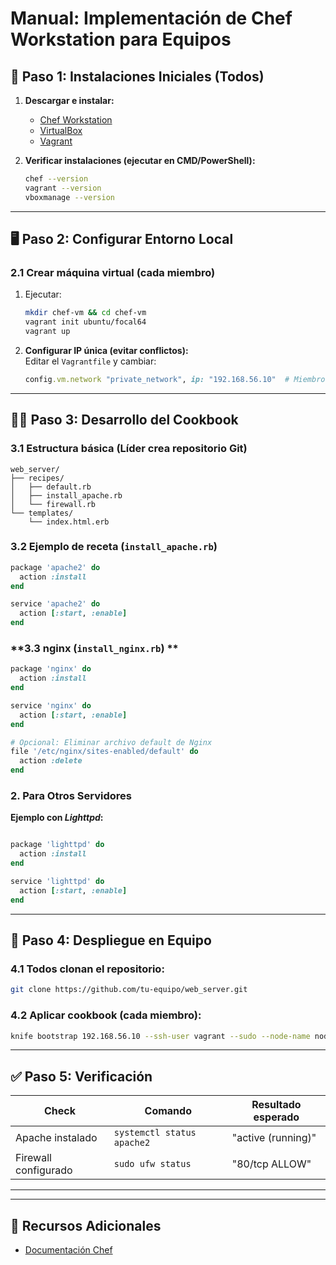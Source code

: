 
# **Manual: Implementación de Chef Workstation para Equipos**  

## **🔧 Paso 1: Instalaciones Iniciales (Todos)**  
1. **Descargar e instalar:**  
   - [Chef Workstation](https://downloads.chef.io/products/workstation)  
   - [VirtualBox](https://www.virtualbox.org/)  
   - [Vagrant](https://www.vagrantup.com/)  

2. **Verificar instalaciones (ejecutar en CMD/PowerShell):**  
   ```bash
   chef --version
   vagrant --version
   vboxmanage --version
   ```

---

## **🖥️ Paso 2: Configurar Entorno Local**  
### **2.1 Crear máquina virtual (cada miembro)**  
1. Ejecutar:  
   ```bash
   mkdir chef-vm && cd chef-vm
   vagrant init ubuntu/focal64
   vagrant up
   ```

2. **Configurar IP única (evitar conflictos):**  
   Editar el `Vagrantfile` y cambiar:  
   ```ruby
   config.vm.network "private_network", ip: "192.168.56.10"  # Miembro 1: .10, Miembro 2: .11, etc.
   ```

---

## **👨‍💻 Paso 3: Desarrollo del Cookbook**  
### **3.1 Estructura básica (Líder crea repositorio Git)**  
```
web_server/
├── recipes/
│   ├── default.rb
│   ├── install_apache.rb
│   └── firewall.rb
└── templates/
    └── index.html.erb
```

### **3.2 Ejemplo de receta (`install_apache.rb`)**  
```ruby
package 'apache2' do
  action :install
end

service 'apache2' do
  action [:start, :enable]
end
```
### **3.3 nginx (`install_nginx.rb`) **
```ruby
package 'nginx' do  
  action :install
end

service 'nginx' do  
  action [:start, :enable]
end

# Opcional: Eliminar archivo default de Nginx
file '/etc/nginx/sites-enabled/default' do
  action :delete
end
```

### **2. Para Otros Servidores**

**Ejemplo con  _Lighttpd_:**
```ruby

package 'lighttpd' do
  action :install
end

service 'lighttpd' do
  action [:start, :enable]
end
```

---

## **🚀 Paso 4: Despliegue en Equipo**  
### **4.1 Todos clonan el repositorio:**  
```bash
git clone https://github.com/tu-equipo/web_server.git
```

### **4.2 Aplicar cookbook (cada miembro):**  
```bash
knife bootstrap 192.168.56.10 --ssh-user vagrant --sudo --node-name nodo_miembro1 --run-list 'recipe[web_server]'
```

---

## **✅ Paso 5: Verificación**  
| **Check**            | **Comando**               | **Resultado esperado**       |
|-----------------------|---------------------------|------------------------------|
| Apache instalado      | `systemctl status apache2`| "active (running)"           |
| Firewall configurado  | `sudo ufw status`         | "80/tcp ALLOW"               |

---


---

## **📎 Recursos Adicionales**  
- [Documentación Chef](https://docs.chef.io/)  
